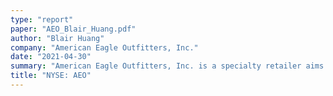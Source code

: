 ```yaml
---
type: "report"
paper: "AEO_Blair_Huang.pdf"
author: "Blair Huang"
company: "American Eagle Outfitters, Inc."
date: "2021-04-30"
summary: "American Eagle Outfitters, Inc. is a specialty retailer aims to offer a braod assortment of apparel, accessories, and personal care products at an affordable price. It mainly operates under two brands: AE and Aerie. American Eagle Outfitters, Inc. operates over 1000 stores in the United States, Canada, Mexico, and Hongkong. Most of their stores operate in the United States."
title: "NYSE: AEO"
---
```

